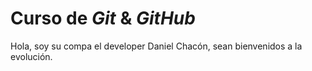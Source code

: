 # Curso de _Git_ & _GitHub_

Hola, soy su compa el developer Daniel Chacón, sean bienvenidos a la evolución.
